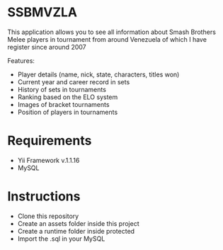 # SSBMVZLA

  This application allows you to see all information about Smash Brothers Melee players in tournament from around Venezuela of which I have register since around 2007
  
  Features:
  - Player details (name, nick, state, characters, titles won)
  - Current year and career record in sets
  - History of sets in tournaments
  - Ranking based on the ELO system
  - Images of bracket tournaments
  - Position of players in tournaments
  
# Requirements
  
  - Yii Framework v.1.1.16
  - MySQL
  
# Instructions

  - Clone this repository
  - Create an assets folder inside this project
  - Create a runtime folder inside protected
  - Import the .sql in your MySQL